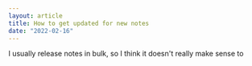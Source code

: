 ```yaml
---
layout: article
title: How to get updated for new notes
date: "2022-02-16"
---
```


I usually release notes in bulk, so I think it doesn't really make sense to 